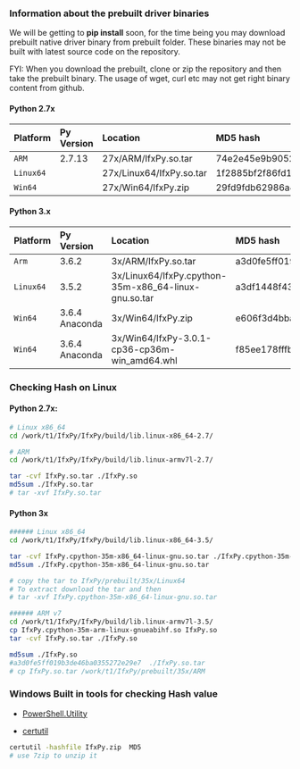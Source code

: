 ### Information about the prebuilt driver binaries
We will be getting to **pip install** soon, for the time being you may download prebuilt native driver binary from prebuilt folder. These binaries may not be built with latest source code on the repository. 

FYI: When you download the prebuilt, clone or zip the repository and then take the prebuilt binary. The usage of wget, curl etc may not get right binary content from github.


#### Python 2.7x 
| **Platform** | **Py Version** |     **Location**          | **MD5 hash**
|:-------------|:---------------|:--------------------------|:--------------------------------
| `ARM`        |   2.7.13       |  27x/ARM/IfxPy.so.tar     | 74e2e45e9b9052ad373d0b9ea4a6410a
| `Linux64`    |                | 27x/Linux64/IfxPy.so.tar  | 1f2885bf2f86fd1677e0a0286d8ef4c6
| `Win64`      |                |  27x/Win64/IfxPy.zip      | 29fd9fdb62986a48a6d1e8416aab7c2d


#### Python 3.x 
| **Platform** | **Py Version** |     **Location**          | **MD5 hash**
|:-------------|:---------------|:--------------------------|:--------------------------------
| `Arm`        |  3.6.2         |  3x/ARM/IfxPy.so.tar     | a3d0fe5ff019b3de46ba0355272e29e7
| `Linux64`    |  3.5.2         |  3x/Linux64/IfxPy.cpython-35m-x86_64-linux-gnu.so.tar          | a3df1448f43b7576dadd89336f407e82
| `Win64`      | 3.6.4 Anaconda |  3x/Win64/IfxPy.zip      | e606f3d4bba22483d2291e2401406330
| `Win64`      | 3.6.4 Anaconda |  3x/Win64/IfxPy-3.0.1-cp36-cp36m-win_amd64.whl  | f85ee178fffbe8bf16ebb9f88040a895



###  Checking Hash on Linux
#### Python 2.7x: 
```bash
# Linux x86_64
cd /work/t1/IfxPy/IfxPy/build/lib.linux-x86_64-2.7/

# ARM
cd /work/t1/IfxPy/IfxPy/build/lib.linux-armv7l-2.7/

tar -cvf IfxPy.so.tar ./IfxPy.so
md5sum ./IfxPy.so.tar
# tar -xvf IfxPy.so.tar
```

#### Python 3x
```bash
###### Linux x86_64 
cd /work/t1/IfxPy/IfxPy/build/lib.linux-x86_64-3.5/

tar -cvf IfxPy.cpython-35m-x86_64-linux-gnu.so.tar ./IfxPy.cpython-35m-x86_64-linux-gnu.so
md5sum ./IfxPy.cpython-35m-x86_64-linux-gnu.so.tar

# copy the tar to IfxPy/prebuilt/35x/Linux64
# To extract download the tar and then
# tar -xvf IfxPy.cpython-35m-x86_64-linux-gnu.so.tar

###### ARM v7
cd /work/t1/IfxPy/IfxPy/build/lib.linux-armv7l-3.5/
cp IfxPy.cpython-35m-arm-linux-gnueabihf.so IfxPy.so
tar -cvf IfxPy.so.tar ./IfxPy.so

md5sum ./IfxPy.so
#a3d0fe5ff019b3de46ba0355272e29e7  ./IfxPy.so.tar
# cp IfxPy.so.tar /work/t1/IfxPy/prebuilt/35x/ARM
```


### Windows Built in tools for checking Hash value
* [PowerShell.Utility](https://docs.microsoft.com/en-us/powershell/module/Microsoft.PowerShell.Utility/Get-FileHash?view=powershell-5.1)

* [certutil](https://technet.microsoft.com/library/cc732443.aspx)
```bash
certutil -hashfile IfxPy.zip  MD5
# use 7zip to unzip it 
```

